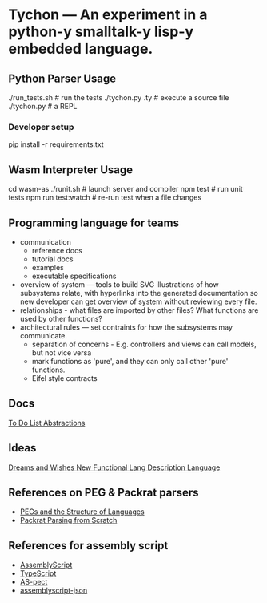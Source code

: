 # Tychon — An experiment in a python-y smalltalk-y lisp-y embedded language.

Python Parser Usage
-------------------
  ./run_tests.sh                        # run the tests
  ./tychon.py <sourcefile>.ty           # execute a source file
  ./tychon.py                           # a REPL

### Developer setup
  pip install -r requirements.txt

Wasm Interpreter Usage
-----------------
  cd wasm-as
  ./runit.sh                            # launch server and compiler
  npm test                              # run unit tests
  npm run test:watch                    # re-run test when a file changes

## Programming language for teams
- communication
    - reference docs
    - tutorial docs
    - examples
    - executable specifications
- overview of system — tools to build SVG illustrations of how subsystems relate, with
  hyperlinks into the generated documentation so new developer can get overview of system
  without reviewing every file.
- relationships - what files are imported by other files? What functions are used by other
  functions?
- architectural rules — set contraints for how the subsystems may communicate.
    - separation of concerns - E.g.  controllers and views can call models, but not vice versa
    - mark functions as 'pure', and they can only call other 'pure' functions.
    - Eifel style contracts


Docs
----
  [ To Do List ]( TODO.md )
  [ Abstractions ]( docs/abstractions.md )

Ideas
-----
  [ Dreams and Wishes ]( docs/dreams_and_wishes.md )
  [ New Functional Lang ]( docs/new_functional_lang.md )
  [ Description Language ]( docs/description_language.md )



References on PEG & Packrat parsers
--------------------------------
- [ PEGs and the Structure of Languages ]( https://blog.bruce-hill.com/pegs-and-the-structure-of-languages )
- [ Packrat Parsing from Scratch ]( https://blog.bruce-hill.com/packrat-parsing-from-scratch )

## References for assembly script
- [ AssemblyScript ](https://www.assemblyscript.org/concepts.html)
- [ TypeScript ](https://www.typescriptlang.org)
- [ AS-pect ](https://as-pect.gitbook.io/as-pect/as-api/expectations)
- [ assemblyscript-json ](https://github.com/near/assemblyscript-json/tree/main/docs)

